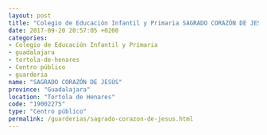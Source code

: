 ```yaml
---
layout: post
title: "Colegio de Educación Infantil y Primaria SAGRADO CORAZÓN DE JESÚS"
date: 2017-09-20 20:57:05 +0200
categories:
- Colegio de Educación Infantil y Primaria
- guadalajara
- tortola-de-henares
- Centro público
- guarderia
name: "SAGRADO CORAZÓN DE JESÚS"
province: "Guadalajara"
location: "Tortola de Henares"
code: "19002275"
type: "Centro público"
permalink: /guarderias/sagrado-corazon-de-jesus.html
---
```

